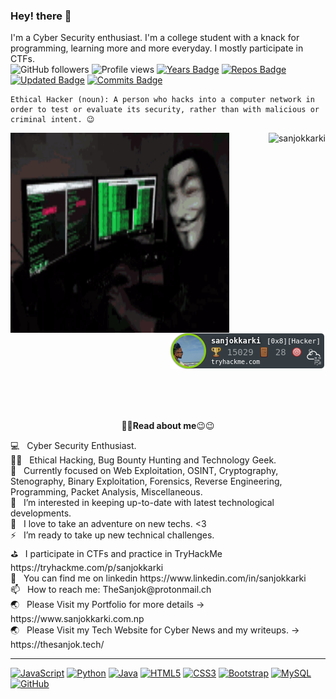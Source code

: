 ### Hey! there 👋

I'm a Cyber Security enthusiast. I'm a college student with a knack for programming, learning more and more everyday. I mostly participate in CTFs. <br>
![GitHub followers](https://img.shields.io/github/followers/sanjokkarki?label=Follow&style=social) ![Profile views](https://gpvc.arturio.dev/sanjokkarki) 
[![Years Badge](https://badges.pufler.dev/years/sanjokkarki)](https://badges.pufler.dev/years/sanjokkarki)
[![Repos Badge](https://badges.pufler.dev/repos/sanjokkarki)](https://badges.pufler.dev/repos/sanjokkarki)
[![Updated Badge](https://badges.pufler.dev/updated/sanjokkarki/sanjokkarki)](https://badges.pufler.dev/updated/sanjokkarki)
[![Commits Badge](https://badges.pufler.dev/commits/monthly/sanjokkarki)](https://badges.pufler.dev/commits/monthly/sanjokkarki)
```
Ethical Hacker (noun): A person who hacks into a computer network in order to test or evaluate its security, rather than with malicious or criminal intent. 😉
```
<p align="right"> <img src="https://github-readme-stats.vercel.app/api?username=sanjokkarki&show_icons=true&theme=gotham" alt="sanjokkarki" />
<img align="left" alt="GIF" src="code1.gif" width="350" height="320" />
<img src="https://raw.githubusercontent.com/sanjokkarki/sanjokkarki/main/sanjokkarki.png" alt="TryHackMe-Bagde">
</p>
<br>
<br>
<br>
<p align="center">👀👀<strong>Read about me</strong>😉😉</p>
💻   &nbsp; Cyber Security Enthusiast.<br />
✍🏻   &nbsp;  Ethical Hacking, Bug Bounty Hunting and Technology Geek.<br />
🔭   &nbsp;  Currently focused on Web Exploitation, OSINT, Cryptography, Stenography, Binary Exploitation, Forensics, Reverse Engineering, Programming, Packet Analysis, Miscellaneous.<br/>
👯    &nbsp; I’m interested in keeping up-to-date with latest technological developments.<br />
🤔    &nbsp; I love to take an adventure on new techs. <3<br/>
⚡️    &nbsp; I’m ready to take up new technical challenges.<br/>
⛳   &nbsp;  I participate in CTFs and practice in TryHackMe https://tryhackme.com/p/sanjokkarki<br />
👀    &nbsp; You can find me on linkedin https://www.linkedin.com/in/sanjokkarki <br />
📫    &nbsp; How to reach me: TheSanjok@protonmail.ch<br />
🌏    &nbsp; Please Visit my Portfolio for more details -> https://www.sanjokkarki.com.np <br/>
🌏    &nbsp; Please Visit my Tech Website for Cyber News and my writeups. -> https://thesanjok.tech/ <br/>



---------------------------
<div>
<p><a target="_blank" rel="noopener noreferrer" href="https://camo.githubusercontent.com/d423cf12cc9ec53976db472d8844305e3f324418/68747470733a2f2f696d672e736869656c64732e696f2f62616467652f2d4a6176615363726970742d626c61636b3f7374796c653d666c61742d737175617265266c6f676f3d6a617661736372697074"><img src="https://camo.githubusercontent.com/d423cf12cc9ec53976db472d8844305e3f324418/68747470733a2f2f696d672e736869656c64732e696f2f62616467652f2d4a6176615363726970742d626c61636b3f7374796c653d666c61742d737175617265266c6f676f3d6a617661736372697074" alt="JavaScript" data-canonical-src="https://img.shields.io/badge/-JavaScript-black?style=flat-square&amp;logo=javascript" style="max-width:100%;"></a>
<a target="_blank" rel="noopener noreferrer" href="https://camo.githubusercontent.com/20cffd2088b2895f833a332310e9a6596589205b/68747470733a2f2f696d672e736869656c64732e696f2f62616467652f2d507974686f6e2d626c61636b3f7374796c653d666c61742d737175617265266c6f676f3d507974686f6e"><img src="https://camo.githubusercontent.com/20cffd2088b2895f833a332310e9a6596589205b/68747470733a2f2f696d672e736869656c64732e696f2f62616467652f2d507974686f6e2d626c61636b3f7374796c653d666c61742d737175617265266c6f676f3d507974686f6e" alt="Python" data-canonical-src="https://img.shields.io/badge/-Python-black?style=flat-square&amp;logo=Python" style="max-width:100%;"></a>
<a target="_blank" rel="noopener noreferrer" href="https://camo.githubusercontent.com/ecaa192b7b132b9bfe5e07dd408ecab68e12de66/68747470733a2f2f696d672e736869656c64732e696f2f62616467652f2d6a6176612d4533344138363f7374796c653d666c61742d737175617265266c6f676f3d6a617661"><img src="https://camo.githubusercontent.com/ecaa192b7b132b9bfe5e07dd408ecab68e12de66/68747470733a2f2f696d672e736869656c64732e696f2f62616467652f2d6a6176612d4533344138363f7374796c653d666c61742d737175617265266c6f676f3d6a617661" alt="Java" data-canonical-src="https://img.shields.io/badge/-java-E34A86?style=flat-square&amp;logo=java" style="max-width:100%;"></a>
<a target="_blank" rel="noopener noreferrer" href="https://camo.githubusercontent.com/d1955a46310c59bb55250d86c071a900f022da48/68747470733a2f2f696d672e736869656c64732e696f2f62616467652f2d48544d4c352d4533344632363f7374796c653d666c61742d737175617265266c6f676f3d68746d6c35266c6f676f436f6c6f723d7768697465"><img src="https://camo.githubusercontent.com/d1955a46310c59bb55250d86c071a900f022da48/68747470733a2f2f696d672e736869656c64732e696f2f62616467652f2d48544d4c352d4533344632363f7374796c653d666c61742d737175617265266c6f676f3d68746d6c35266c6f676f436f6c6f723d7768697465" alt="HTML5" data-canonical-src="https://img.shields.io/badge/-HTML5-E34F26?style=flat-square&amp;logo=html5&amp;logoColor=white" style="max-width:100%;"></a>
<a target="_blank" rel="noopener noreferrer" href="https://camo.githubusercontent.com/1deba54ff90ed27981e953dd91a925cb663e9659/68747470733a2f2f696d672e736869656c64732e696f2f62616467652f2d435353332d3135373242363f7374796c653d666c61742d737175617265266c6f676f3d63737333"><img src="https://camo.githubusercontent.com/1deba54ff90ed27981e953dd91a925cb663e9659/68747470733a2f2f696d672e736869656c64732e696f2f62616467652f2d435353332d3135373242363f7374796c653d666c61742d737175617265266c6f676f3d63737333" alt="CSS3" data-canonical-src="https://img.shields.io/badge/-CSS3-1572B6?style=flat-square&amp;logo=css3" style="max-width:100%;"></a>
<a target="_blank" rel="noopener noreferrer" href="https://camo.githubusercontent.com/b85d7abe1666bb70d2930ff551f7307020c39fec/68747470733a2f2f696d672e736869656c64732e696f2f62616467652f2d426f6f7473747261702d3536334437433f7374796c653d666c61742d737175617265266c6f676f3d626f6f747374726170"><img src="https://camo.githubusercontent.com/b85d7abe1666bb70d2930ff551f7307020c39fec/68747470733a2f2f696d672e736869656c64732e696f2f62616467652f2d426f6f7473747261702d3536334437433f7374796c653d666c61742d737175617265266c6f676f3d626f6f747374726170" alt="Bootstrap" data-canonical-src="https://img.shields.io/badge/-Bootstrap-563D7C?style=flat-square&amp;logo=bootstrap" style="max-width:100%;"></a>
<!-- <a target="_blank" rel="noopener noreferrer" href="https://camo.githubusercontent.com/542e0b0f0bfd04fc283c919d32a099afb3c8391d/68747470733a2f2f696d672e736869656c64732e696f2f62616467652f2d547970655363726970742d3030374143433f7374796c653d666c61742d737175617265266c6f676f3d74797065736372697074"><img src="https://camo.githubusercontent.com/542e0b0f0bfd04fc283c919d32a099afb3c8391d/68747470733a2f2f696d672e736869656c64732e696f2f62616467652f2d547970655363726970742d3030374143433f7374796c653d666c61742d737175617265266c6f676f3d74797065736372697074" alt="TypeScript" data-canonical-src="https://img.shields.io/badge/-TypeScript-007ACC?style=flat-square&amp;logo=typescript" style="max-width:100%;"></a> -->
<!-- <a target="_blank" rel="noopener noreferrer" href="https://camo.githubusercontent.com/767fd7b1a80de584bc961ce9ab515c6cc07bb0ad/68747470733a2f2f696d672e736869656c64732e696f2f62616467652f2d4d6f6e676f44422d626c61636b3f7374796c653d666c61742d737175617265266c6f676f3d6d6f6e676f6462"><img src="https://camo.githubusercontent.com/767fd7b1a80de584bc961ce9ab515c6cc07bb0ad/68747470733a2f2f696d672e736869656c64732e696f2f62616467652f2d4d6f6e676f44422d626c61636b3f7374796c653d666c61742d737175617265266c6f676f3d6d6f6e676f6462" alt="MongoDB" data-canonical-src="https://img.shields.io/badge/-MongoDB-black?style=flat-square&amp;logo=mongodb" style="max-width:100%;"></a> -->
<!-- <a target="_blank" rel="noopener noreferrer" href="https://camo.githubusercontent.com/b09b8907d055432abb401be48ec2145da79c6b7e/68747470733a2f2f696d672e736869656c64732e696f2f62616467652f2d4772617068514c2d4531303039383f7374796c653d666c61742d737175617265266c6f676f3d6772617068716c"><img src="https://camo.githubusercontent.com/b09b8907d055432abb401be48ec2145da79c6b7e/68747470733a2f2f696d672e736869656c64732e696f2f62616467652f2d4772617068514c2d4531303039383f7374796c653d666c61742d737175617265266c6f676f3d6772617068716c" alt="GraphQL" data-canonical-src="https://img.shields.io/badge/-GraphQL-E10098?style=flat-square&amp;logo=graphql" style="max-width:100%;"></a> -->
<!-- <a target="_blank" rel="noopener noreferrer" href="https://camo.githubusercontent.com/e59c0354f283504e6177505099fa7badfee2f18b/68747470733a2f2f696d672e736869656c64732e696f2f62616467652f2d41706f6c6c6f2532304772617068514c2d3331314338373f7374796c653d666c61742d737175617265266c6f676f3d61706f6c6c6f2d6772617068716c"><img src="https://camo.githubusercontent.com/e59c0354f283504e6177505099fa7badfee2f18b/68747470733a2f2f696d672e736869656c64732e696f2f62616467652f2d41706f6c6c6f2532304772617068514c2d3331314338373f7374796c653d666c61742d737175617265266c6f676f3d61706f6c6c6f2d6772617068716c" alt="Apollo GraphQL" data-canonical-src="https://img.shields.io/badge/-Apollo%20GraphQL-311C87?style=flat-square&amp;logo=apollo-graphql" style="max-width:100%;"></a> -->
<a target="_blank" rel="noopener noreferrer" href="https://camo.githubusercontent.com/05b409efb6f95b34435fe13903720bf3fba39679/68747470733a2f2f696d672e736869656c64732e696f2f62616467652f2d4d7953514c2d626c61636b3f7374796c653d666c61742d737175617265266c6f676f3d6d7973716c"><img src="https://camo.githubusercontent.com/05b409efb6f95b34435fe13903720bf3fba39679/68747470733a2f2f696d672e736869656c64732e696f2f62616467652f2d4d7953514c2d626c61636b3f7374796c653d666c61742d737175617265266c6f676f3d6d7973716c" alt="MySQL" data-canonical-src="https://img.shields.io/badge/-MySQL-black?style=flat-square&amp;logo=mysql" style="max-width:100%;"></a>
<!-- <a target="_blank" rel="noopener noreferrer" href="https://camo.githubusercontent.com/0616d50fe4f21c42fa6742959c1d28bd54a26ae3/68747470733a2f2f696d672e736869656c64732e696f2f62616467652f2d4865726f6b752d3433303039383f7374796c653d666c61742d737175617265266c6f676f3d6865726f6b75"><img src="https://camo.githubusercontent.com/0616d50fe4f21c42fa6742959c1d28bd54a26ae3/68747470733a2f2f696d672e736869656c64732e696f2f62616467652f2d4865726f6b752d3433303039383f7374796c653d666c61742d737175617265266c6f676f3d6865726f6b75" alt="Heroku" data-canonical-src="https://img.shields.io/badge/-Heroku-430098?style=flat-square&amp;logo=heroku" style="max-width:100%;"></a> -->
<!-- <a target="_blank" rel="noopener noreferrer" href="https://camo.githubusercontent.com/f727a434e8503e5143f5e7afb2d0c5425ddc91e6/68747470733a2f2f696d672e736869656c64732e696f2f62616467652f2d446f636b65722d626c61636b3f7374796c653d666c61742d737175617265266c6f676f3d646f636b6572"><img src="https://camo.githubusercontent.com/f727a434e8503e5143f5e7afb2d0c5425ddc91e6/68747470733a2f2f696d672e736869656c64732e696f2f62616467652f2d446f636b65722d626c61636b3f7374796c653d666c61742d737175617265266c6f676f3d646f636b6572" alt="Docker" data-canonical-src="https://img.shields.io/badge/-Docker-black?style=flat-square&amp;logo=docker" style="max-width:100%;"></a> -->
<!-- <a target="_blank" rel="noopener noreferrer" href="https://camo.githubusercontent.com/ca7c6a9834841fccaa75227ecbebfd445ae75530/68747470733a2f2f696d672e736869656c64732e696f2f62616467652f2d4469676974616c2532304f6365616e2d6461726b626c75653f7374796c653d666c61742d737175617265266c6f676f3d6469676974616c6f6365616e"><img src="https://camo.githubusercontent.com/ca7c6a9834841fccaa75227ecbebfd445ae75530/68747470733a2f2f696d672e736869656c64732e696f2f62616467652f2d4469676974616c2532304f6365616e2d6461726b626c75653f7374796c653d666c61742d737175617265266c6f676f3d6469676974616c6f6365616e" alt="DigitalOcean" data-canonical-src="https://img.shields.io/badge/-Digital%20Ocean-darkblue?style=flat-square&amp;logo=digitalocean" style="max-width:100%;"></a>
<a target="_blank" rel="noopener noreferrer" href="https://camo.githubusercontent.com/aeb3c6037ff10d02e76bffb837b78817b0993a6c/68747470733a2f2f696d672e736869656c64732e696f2f62616467652f416d617a6f6e2532304157532d3233324633453f7374796c653d666c61742d737175617265266c6f676f3d616d617a6f6e2d617773"><img src="https://camo.githubusercontent.com/aeb3c6037ff10d02e76bffb837b78817b0993a6c/68747470733a2f2f696d672e736869656c64732e696f2f62616467652f416d617a6f6e2532304157532d3233324633453f7374796c653d666c61742d737175617265266c6f676f3d616d617a6f6e2d617773" alt="Amazon AWS" data-canonical-src="https://img.shields.io/badge/Amazon%20AWS-232F3E?style=flat-square&amp;logo=amazon-aws" style="max-width:100%;"></a> -->
<a target="_blank" rel="noopener noreferrer" href="https://camo.githubusercontent.com/3f5a17ab56610b19378b1c3fcc589c330e4c7bec/68747470733a2f2f696d672e736869656c64732e696f2f62616467652f2d4769744875622d3138313731373f7374796c653d666c61742d737175617265266c6f676f3d676974687562"><img src="https://camo.githubusercontent.com/3f5a17ab56610b19378b1c3fcc589c330e4c7bec/68747470733a2f2f696d672e736869656c64732e696f2f62616467652f2d4769744875622d3138313731373f7374796c653d666c61742d737175617265266c6f676f3d676974687562" alt="GitHub" data-canonical-src="https://img.shields.io/badge/-GitHub-181717?style=flat-square&amp;logo=github" style="max-width:100%;"></a>
</div>
